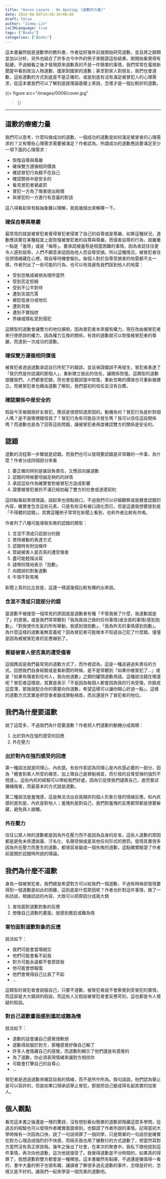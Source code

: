 ```yaml
---
title: "Aaron Lazare - On Apology (道歉的力量)"
date: 2018-06-09T14:58:16+08:00
draft: false
author: "Jimmy Lin"
isCJKLanguage: true
tags: ["Books"]
categories: ["Books"]
---
```


這本書儼然就是道歉學的教科書，作者從好幾年前就開始研究道歉，並且將之歸類並加以分析，另外也結合了許多古今中外的例子來驗證這些結果。剛開始看覺得有點硬，不過細看之後才發現原來道歉真的不是一件簡單的事情，我們常常在電視新聞當中看到政治人物道歉、國家對國家的道歉；甚至對家人對朋友，我們也會道歉，這些道歉的方式到底是不是正確的，或是到底有沒有滿足被冒犯人的心理需求，從這本書我們可以了解到底就理論基礎上來說，怎樣才是一個比較好的道歉。

{{< figure 
    src="/images/0009/cover.jpg"  
>}}

***
## 道歉的療癒力量
我們可以思考，什麼叫做成功的道歉，一個成功的道歉是如何滿足被冒者的心理需求的？又有哪些心理需求需要被滿足？作者認為，所謂成功的道歉應該要滿足至少一項下面的心理需求：

- 恢復自尊與尊嚴
- 確保雙方遵循相同價值
- 確認冒犯行為錯不在自己
- 確認關係中是安全的
- 看見冒犯者被處罰
- 冒犯一方為了傷害提出賠償
- 與冒犯的一方進行有意義的對話

這八項看起來有點抽象難以理解，我挑幾個出來解釋一下。

### 確保自尊與尊嚴
最常見的就是被冒犯者覺得冒犯者侵害了自己的自尊或是尊嚴，如果這種狀況，道歉應該要在某種程度上面恢復被冒犯者的自尊與尊嚴。而侵害自尊的行為，說嚴重一點是「羞辱」或是「侮辱」。要承認被羞辱是相當困難的事情，因為承認往往更令人感到屈辱，人們不願意承認因為他人而自尊受損。所以這種情況，被冒犯者往往把情緒藏在心裡，暗自等待機會報仇。每個人對於自尊受損害的地雷都不太一樣，作者列出了一些可能的行為，也可以有效避免我們踩到他人的地雷：

- 受到忽略或被視為理所當然
- 受到否定拒絕
- 受到不公平對待
- 遭到言語咒罵
- 被貶低身分或地位
- 遭到背叛
- 遭到不實指控
- 界線或隱私受到侵犯

這類型的道歉會讓雙方的地位顛倒，因為冒犯者本來握有權力，現在改由被冒犯者來行使原諒的權力，因為權力互換的關係，有效的道歉就可以恢復被冒犯者的尊嚴，而達到一次成功的道歉。

### 確保雙方遵循相同價值
被冒犯者透過道歉承認自已所犯下的錯誤，並且保證錯誤不再發生，冒犯者表達了「我仍然是你認識的那個人」，重新建立彼此的信任，讓關係恢復。這類型的道歉提醒我們，人們都會犯錯，而也會從錯誤當中恢復，重新忽略的價值也可重新被建立。而被冒犯者也藉由道歉了解到，我們當初的信任並沒有白費。

### 確認關係中是安全的
假設今天被親朋好友冒犯，應該是很想知道原因的。動機為何？冒犯行為是針對個人嗎？是不是哪裡錯怪我了？冒犯行為有可能自次發生嗎？我可以信任這段關係嗎？而道歉也是為了回答這些問題，讓被冒犯者再度確認雙方的關係是安全的。

## 認錯
道歉的流程第一步驟就是認錯，而我們也可以發現要認錯是非常難的一件事，為什麼？作者分成四個部分來看

1. 要正確的辨別是誰該負責任，又應該向誰道歉
2. 認錯的時候要坦誠足夠的的詳情
3. 承認這些作為確實會對被冒犯方造成影響
4. 證實被冒犯者的不滿已經妨礙了雙方的社會或道德契約

這四點看起來很理論，說起來也很點拗口，不過我們可以仔細觀察或是體會認錯的內容，確實會包含這些元素，只是有些沒有被口語化而已。但是這邊我想要提到是「不得體的認錯」，其實這種例子常常在新聞上看到，也和作者比較有共鳴。

作者列了八種可能導致失敗的認錯的類型：

1. 含混不清或只認部分的錯
2. 使用被動的表達方式
3. 認錯時有附加條件
4. 質疑被害人是否真的遭受傷害
5. 盡可能輕描淡寫
6. 語帶同情地表示「抱歉」
7. 向錯誤的對象道歉
8. 牛頭不對馬嘴

新聞上真的比比皆是，這邊一樣選幾個比較有趣的出來說。

### 含混不清或只認部分的錯
當道歉不被接受一個常見的原因就是道歉者有種「不管我做了什麼，我道歉就是了」的感覺。或是我們常常聽到「我為我自己做的任何事情(或全部的事情)感到抱歉」、「對我使你生氣的所有舉動，我感到很抱歉」、「我為昨天的事情感到抱歉」。為什麼這樣的道歉毫無意義呢？因為冒犯者可能根本不知道自己犯了什麼錯，僅僅是因為被被冒犯者的反應嚇到了。

### 質疑被害人使否真的遭受傷害
這個應該是我們最常見的道歉方式了，而作者認為，這是一種逃避過失責任的方式。回想我們自身經驗或是看新聞的時候，是不是常聽到「如果你被冒犯了...」或是「如果有傷害到任何人，我向他道歉」之類的罐頭道歉用語。這種說法錯在哪邊呢？冒犯者這樣說，其實是表示「不是因為每個人都會因為我的行為受傷，你臉皮這麼薄，那我就配合你的需要向你道歉，希望這樣可以讓你開心好過一點」，這樣的道歉方式其實是把受害者變成罪魁禍首，而且還提升了冒犯者的地位。

## 我們為什麼要道歉
說了這麼多，不過我們為什麼要道歉？作者把人們道歉的動機分成兩類：

1. 出於對內在強烈感受的回應
2. 外在壓力

### 出於對內在強烈感受的回應
第一種說法就是同理心、內疚感。有些作家認為同理心是內疚感必要的一部分，因為「體會到某人所受的痛苦，加上領自己是罪魁禍首，而引發的自尊受損的強烈不悅感」。這些內疚的經驗可以帶給我們好處，因為它促使我們譴責自己，進而嘗試彌補傷害，而最基本的方式就是道歉。

第二種說法是羞愧感，這是無法活出自我期許的個人形象引發的情緒反應。和內疚感的差別是，內疚是對他人；羞愧則是對自己，我們對羞愧的反應都常都是想要躲藏，避免與人接觸。

### 外在壓力
往往公眾人物的道歉都是因為外在壓力而不是因為自身的反省，這些人道歉的原因都是避免未來遭拋棄、汙名化、名聲受損或是其他任何形式的懲罰。發現其實很多因為外在壓力而產生的道歉，都很容易變成一個失敗的道歉，這點確實驗證了作者前面關於認錯時所說的理論。

## 我們為什麼不道歉
身為一個被冒犯者，我們總是希望對方可以給我們一個道歉，不過有時候卻發現要得到一個道歉是如此的困難，這到底是什麼原因呢？作者也針對這件事情，做了一些訪談，根據訪談的內容，大致可以把原因分成兩大類

1. 害怕面對道歉對象的反應
2. 想像自己道歉的畫面，就感到尷尬或難為情

### 害怕面對道歉對象的反應
說法如下：

- 我們可能會當場絕交
- 他們可能會看不起我
- 對方可能永遠都不會原諒我
- 他可能會想報復
- 他們會覺得自己比我了不起
- ...

這類型的冒犯者會說服自己，只要不道歉，被冒犯者就不會察覺到受冒犯的實情，而這卻是大大錯誤的假設，而這些人又假設被冒犯者會反應苛刻，這也都是令人懷疑的假設。

### 對自己道歉畫面感到尷尬或難為情
說法如下：

- 道歉的話會讓自己感覺很軟弱
- 道歉得屈服於對方，那種感覺好像自己輸了
- 許多人會隱藏自己的感覺，而道歉則顯示了他們還是有感覺的
- 為了道歉，你必須表現情緒來讓對方相信你
- 可能會打擊自己的自尊心
- ...

冒犯者是透過道歉來確認自我的情緒，而不是所作所為。換句話說，他們認為舉止是可以容許的，但是如果口頭承認舉止冒犯，那就把自己變成得名副其實的加害人。

## 個人觀點
看完這本書之後還是一樣的驚訝，沒有想到看似簡單的道歉卻隱藏這麼多學問，從過去的經驗也可以發現作者確實面面俱到，也驗證了作者所說的事情。記得當初大學時候有一次因為口快，說了一句話得罪了一個同學，只是簡單的一句話但是確實在對方心理造成強烈的不快感，而隔天我也用了蠻敷衍的方式道歉了，想當然耳對方當然沒有真正原諒我。幾年之後出了社會，在某次的聚會中，我私下跟他提到這件事情，再次向他道歉，這次他就接受了。我覺得道歉是不分時間的，如果真的得罪了，我想道歉對雙方都會是一種釋放。這本書雖然有點硬，不過還是蠻值得一看的，書中大量的例子也很有趣，讓讀者了解很多過去道歉的事件，怎樣是好的，怎樣又是不好的。讓我們一起來學習一個完美的道歉吧。
